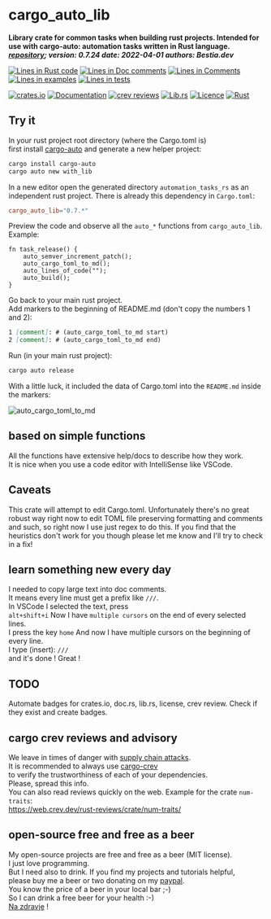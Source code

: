 [comment]: # (auto_md_to_doc_comments segment start A)

# cargo_auto_lib

[comment]: # (auto_cargo_toml_to_md start)

**Library crate for common tasks when building rust projects. Intended for use with cargo-auto: automation tasks written in Rust language.**  
***[repository](https://github.com/bestia-dev/cargo_auto_lib); version: 0.7.24  date: 2022-04-01 authors: Bestia.dev***  

[comment]: # (auto_cargo_toml_to_md end)

[comment]: # (auto_lines_of_code start)
[![Lines in Rust code](https://img.shields.io/badge/Lines_in_Rust-1218-green.svg)](https://github.com/bestia-dev/cargo_auto_lib/)
[![Lines in Doc comments](https://img.shields.io/badge/Lines_in_Doc_comments-372-blue.svg)](https://github.com/bestia-dev/cargo_auto_lib/)
[![Lines in Comments](https://img.shields.io/badge/Lines_in_comments-129-purple.svg)](https://github.com/bestia-dev/cargo_auto_lib/)
[![Lines in examples](https://img.shields.io/badge/Lines_in_examples-0-yellow.svg)](https://github.com/bestia-dev/cargo_auto_lib/)
[![Lines in tests](https://img.shields.io/badge/Lines_in_tests-21-orange.svg)](https://github.com/bestia-dev/cargo_auto_lib/)

[comment]: # (auto_lines_of_code end)

[![crates.io](https://img.shields.io/crates/v/cargo_auto_lib.svg)](https://crates.io/crates/cargo_auto_lib) [![Documentation](https://docs.rs/cargo_auto_lib/badge.svg)](https://docs.rs/cargo_auto_lib/) [![crev reviews](https://web.crev.dev/rust-reviews/badge/crev_count/cargo_auto_lib.svg)](https://web.crev.dev/rust-reviews/crate/cargo_auto_lib/) [![Lib.rs](https://img.shields.io/badge/Lib.rs-rust-orange.svg)](https://lib.rs/crates/cargo_auto_lib/) [![Licence](https://img.shields.io/badge/license-MIT-blue.svg)](https://github.com/bestia-dev/cargo_auto_lib/blob/master/LICENSE) [![Rust](https://github.com/bestia-dev/cargo_auto_lib/workflows/RustAction/badge.svg)](https://github.com/bestia-dev/cargo_auto_lib/)  

## Try it

In your rust project root directory (where the Cargo.toml is)  
first install [cargo-auto](https://crates.io/crates/cargo-auto) and generate a new helper project:

```bash
cargo install cargo-auto
cargo auto new with_lib
```

In a new editor open the generated directory `automation_tasks_rs` as an independent rust project. There is already this dependency in `Cargo.toml`:  

```toml
cargo_auto_lib="0.7.*"
```

Preview the code and observe all the `auto_*` functions from `cargo_auto_lib`.  
Example:  

```ignore
fn task_release() {
    auto_semver_increment_patch();
    auto_cargo_toml_to_md();
    auto_lines_of_code("");
    auto_build();
}
```

Go back to your main rust project.  
Add markers to the beginning of README.md (don't copy the numbers 1 and 2):  

```md
1 [comment]: # (auto_cargo_toml_to_md start)
2 [comment]: # (auto_cargo_toml_to_md end)
```

Run (in your main rust project):

```bash
cargo auto release
```

With a little luck, it included the data of Cargo.toml into the `README.md` inside the markers:  

![auto_cargo_toml_to_md](https://github.com/bestia-dev/cargo_auto_lib/raw/main/images/auto_cargo_toml_to_md.png "auto_cargo_toml_to_md")

## based on simple functions

All the functions have extensive help/docs to describe how they work.  
It is nice when you use a code editor with IntelliSense like VSCode.  

## Caveats

This crate will attempt to edit Cargo.toml. Unfortunately there's no great robust way right now to edit TOML file preserving formatting and comments and such, so right now I use just regex to do this.
If you find that the heuristics don't work for you though please let me know and I'll try to check in a fix!

## learn something new every day

I needed to copy large text into doc comments.  
It means every line must get a prefix like `///`.  
In VSCode I selected the text, press  
`alt+shift+i`
Now I have `multiple cursors` on the end of every selected lines.  
I press the key
`home`
And now I have multiple cursors on the beginning of every line.  
I type (insert):
`///`  
and it's done ! Great !

## TODO

Automate badges for crates.io, doc.rs, lib.rs, license, crev review. Check if they exist and create badges.

## cargo crev reviews and advisory

We leave in times of danger with [supply chain attacks](https://en.wikipedia.org/wiki/Supply_chain_attack).  
It is recommended to always use [cargo-crev](https://github.com/crev-dev/cargo-crev)  
to verify the trustworthiness of each of your dependencies.  
Please, spread this info.  
You can also read reviews quickly on the web. Example for the crate `num-traits`:  
<https://web.crev.dev/rust-reviews/crate/num-traits/>  

## open-source free and free as a beer

My open-source projects are free and free as a beer (MIT license).  
I just love programming.  
But I need also to drink. If you find my projects and tutorials helpful,  
please buy me a beer or two donating on my [paypal](https://paypal.me/LucianoBestia).  
You know the price of a beer in your local bar ;-)  
So I can drink a free beer for your health :-)  
[Na zdravje](https://translate.google.com/?hl=en&sl=sl&tl=en&text=Na%20zdravje&op=translate) !

[comment]: # (auto_md_to_doc_comments segment end A)
